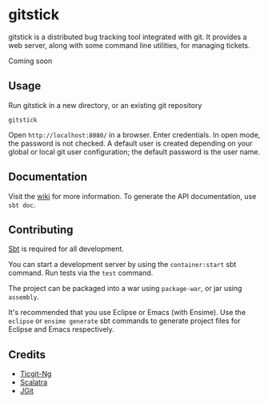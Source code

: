 # gitstick

gitstick is a distributed bug tracking tool integrated with git. It provides a web server, along with some command line utilities, for managing tickets.

Coming soon 

## Usage

Run gitstick in a new directory, or an existing git repository

    gitstick

Open `http://localhost:8080/` in a browser.
Enter credentials. In open mode, the password is not checked. A default user is created depending on your global or local git user configuration; the default password is the user name.

## Documentation

Visit the [wiki](http://darth10.github.com/gitstick) for more information.
To generate the API documentation, use `sbt doc`.

## Contributing

[Sbt](http://github.com/harrah/xsbt/wiki) is required for all development.

You can start a development server by using the `container:start` sbt command.
Run tests via the `test` command.

The project can be packaged into a war using `package-war`, or jar using `assembly`.

It's recommended that you use Eclipse or Emacs (with Ensime).
Use the `eclipse` or `ensime generate` sbt commands to generate project files for Eclipse and Emacs respectively.

## Credits

* [Ticgit-Ng](http://github.com/schacon/ticgit/wiki)
* [Scalatra](http://www.scalatra.org/)
* [JGit](http://www.eclipse.org/jgit/)

